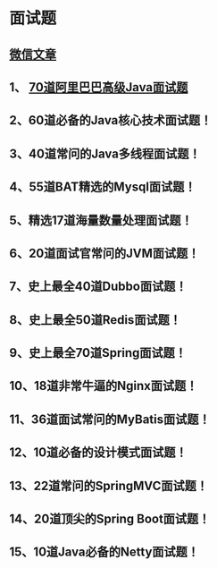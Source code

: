 # 面试题

## [微信文章](wx.md)

## 1、 [70道阿里巴巴高级Java面试题](1-阿里巴巴)

## 2、60道必备的Java核心技术面试题！

## 3、40道常问的Java多线程面试题！

## 4、55道BAT精选的Mysql面试题！

## 5、精选17道海量数量处理面试题！

## 6、20道面试官常问的JVM面试题！

## 7、史上最全40道Dubbo面试题！

## 8、史上最全50道Redis面试题！

## 9、史上最全70道Spring面试题！

## 10、18道非常牛逼的Nginx面试题！

## 11、36道面试常问的MyBatis面试题！

## 12、10道必备的设计模式面试题！

## 13、22道常问的SpringMVC面试题！

## 14、20道顶尖的Spring Boot面试题！

## 15、10道Java必备的Netty面试题！
